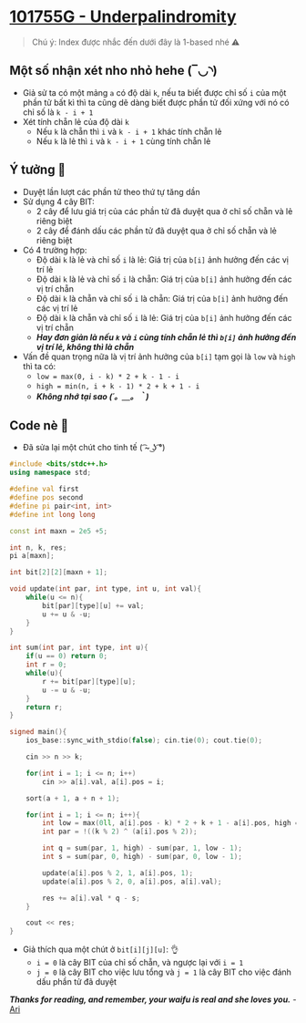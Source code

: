 # [101755G - Underpalindromity](https://codeforces.com/gym/101755/problem/G)

> Chú ý: Index được nhắc đến dưới đây là 1-based nhé ⚠

## Một số nhận xét nho nhỏ hehe (‾◡◝)
  - Giả sử ta có một mảng `a` có độ dài `k`, nếu ta biết được chỉ số `i` của một phần tử bất kì thì ta cũng dẽ dàng biết được phần tử đối xứng với nó có chỉ số là `k - i + 1`
  - Xét tính chẵn lẻ của độ dài `k`
    + Nếu `k` là chẵn thì `i` và `k - i + 1` khác tính chẵn lẻ
    + Nếu `k` là lẻ thì `i` và `k - i + 1` cùng tính chẵn lẻ

## Ý tưởng 🧠
  - Duyệt lần lượt các phần tử theo thứ tự tăng dần
  - Sử dụng 4 cây BIT:
    + 2 cây để lưu giá trị của các phần tử đã duyệt qua ở chỉ số chẵn và lẻ riêng biệt
    + 2 cây để đánh dấu các phần tử đã duyệt qua ở chỉ số chẵn và lẻ riêng biệt
  - Có 4 trường hợp:
    + Độ dài `k` là lẻ và chỉ số `i` là lẻ: Giá trị của `b[i]` ảnh hưởng đến các vị trí lẻ
    + Độ dài `k` là lẻ và chỉ số `i` là chẵn: Giá trị của `b[i]` ảnh hưởng đến các vị trí chẵn
    + Độ dài `k` là chẵn và chỉ số `i` là chẵn: Giá trị của `b[i]` ảnh hưởng đến các vị trí lẻ
    + Độ dài `k` là chẵn và chỉ số `i` là lẻ: Giá trị của `b[i]` ảnh hưởng đến các vị trí chẵn
    + _**Hay đơn giản là nếu `k` và `i` cùng tính chẵn lẻ thì `b[i]` ảnh hưởng đến vị trí lẻ, không thì là chẵn**_
  - Vấn đề quan trọng nữa là vị trí ảnh hưởng của `b[i]` tạm gọi là `low` và `high` thì ta có: 
    + `low = max(0, i - k) * 2 + k - 1 - i`
    + `high = min(n, i + k - 1) * 2 + k + 1 - i`
    + _**Không nhớ tại sao (´。＿。｀)**_

## Code nè 🌭
  - Đã sửa lại một chút cho tinh tế ( ͡~ ͜ʖ ͡°)
```c++
#include <bits/stdc++.h>
using namespace std;

#define val first
#define pos second
#define pi pair<int, int>
#define int long long

const int maxn = 2e5 +5;

int n, k, res;
pi a[maxn];

int bit[2][2][maxn + 1];

void update(int par, int type, int u, int val){
    while(u <= n){
        bit[par][type][u] += val;
        u += u & -u;
    }
}

int sum(int par, int type, int u){
    if(u == 0) return 0;
    int r = 0;
    while(u){
        r += bit[par][type][u];
        u -= u & -u;
    }
    return r;
}

signed main(){
    ios_base::sync_with_stdio(false); cin.tie(0); cout.tie(0);

    cin >> n >> k;

    for(int i = 1; i <= n; i++)
        cin >> a[i].val, a[i].pos = i;

    sort(a + 1, a + n + 1);

    for(int i = 1; i <= n; i++){
        int low = max(0ll, a[i].pos - k) * 2 + k + 1 - a[i].pos, high = (min(n, a[i].pos + k - 1) - k) * 2 + k + 1 - a[i].pos;
        int par = !((k % 2) ^ (a[i].pos % 2));

        int q = sum(par, 1, high) - sum(par, 1, low - 1);
        int s = sum(par, 0, high) - sum(par, 0, low - 1);

        update(a[i].pos % 2, 1, a[i].pos, 1);
        update(a[i].pos % 2, 0, a[i].pos, a[i].val);

        res += a[i].val * q - s;
    }

    cout << res;
}
```
  - Giả thích qua một chút ở `bit[i][j][u]`: 👌
    + `i = 0` là cây BIT của chỉ số chẵn, và ngược lại với `i = 1`
    + `j = 0` là cây BIT cho việc lưu tổng và `j = 1` là cây BIT cho việc đánh dấu phần tử đã duyệt

_**Thanks for reading, and remember, your waifu is real and she loves you.**_ - [Ari](https://codeforces.com/profile/Ari)
    
